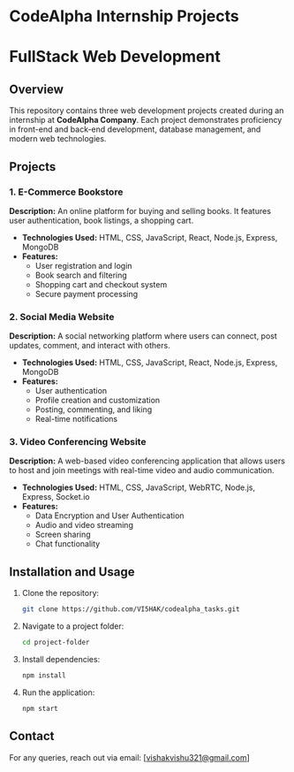 # CodeAlpha Internship Projects
# FullStack Web Development

## Overview
This repository contains three web development projects created during an internship at **CodeAlpha Company**. Each project demonstrates proficiency in front-end and back-end development, database management, and modern web technologies.

## Projects

### 1. E-Commerce Bookstore
**Description:** An online platform for buying and selling books. It features user authentication, book listings, a shopping cart.
- **Technologies Used:** HTML, CSS, JavaScript, React, Node.js, Express, MongoDB
- **Features:**
  - User registration and login
  - Book search and filtering
  - Shopping cart and checkout system
  - Secure payment processing

### 2. Social Media Website
**Description:** A social networking platform where users can connect, post updates, comment, and interact with others.
- **Technologies Used:** HTML, CSS, JavaScript, React, Node.js, Express, MongoDB
- **Features:**
  - User authentication
  - Profile creation and customization
  - Posting, commenting, and liking
  - Real-time notifications

### 3. Video Conferencing Website
**Description:** A web-based video conferencing application that allows users to host and join meetings with real-time video and audio communication.
- **Technologies Used:** HTML, CSS, JavaScript, WebRTC, Node.js, Express, Socket.io
- **Features:**
  - Data Encryption and User Authentication
  - Audio and video streaming
  - Screen sharing
  - Chat functionality

## Installation and Usage
1. Clone the repository:
   ```bash
   git clone https://github.com/VI5HAK/codealpha_tasks.git
   ```
2. Navigate to a project folder:
   ```bash
   cd project-folder
   ```
3. Install dependencies:
   ```bash
   npm install
   ```
4. Run the application:
   ```bash
   npm start
   ```


## Contact
For any queries, reach out via email: [vishakvishu321@gmail.com]

